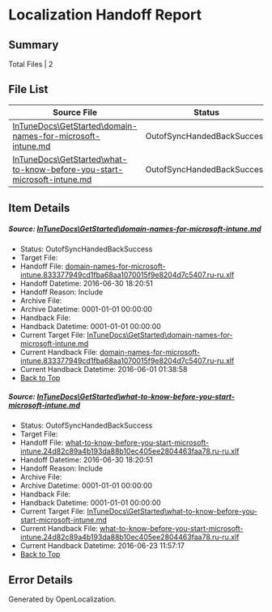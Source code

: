 # <a name='report-top'></a> Localization Handoff Report

## Summary
 Total Files | 2

## File List
 Source File | Status | Details 
 ----------- | ------ | ------- 
 [InTuneDocs\GetStarted\domain-names-for-microsoft-intune.md](https://github.com/Microsoft/IntuneDocs-pr/blob/38995d22bed250a03df2da3f4ca51cc748058d92/InTuneDocs/GetStarted/domain-names-for-microsoft-intune.md) | OutofSyncHandedBackSuccess | [Details](#d9bba613bad898aaeea98c26f36c04bed5b3cbcd496)
 [InTuneDocs\GetStarted\what-to-know-before-you-start-microsoft-intune.md](https://github.com/Microsoft/IntuneDocs-pr/blob/09caaa76d08f99b0d455d291fbd4002289f2f11c/InTuneDocs/GetStarted/what-to-know-before-you-start-microsoft-intune.md) | OutofSyncHandedBackSuccess | [Details](#fe2ebc32005d04e92b93fd817981aa2a632c2288540)

## Item Details
##### <a name='d9bba613bad898aaeea98c26f36c04bed5b3cbcd496'></a> Source: [InTuneDocs\GetStarted\domain-names-for-microsoft-intune.md](https://github.com/Microsoft/IntuneDocs-pr/blob/38995d22bed250a03df2da3f4ca51cc748058d92/InTuneDocs/GetStarted/domain-names-for-microsoft-intune.md)
* Status: OutofSyncHandedBackSuccess
* Target File: 
* Handoff File: [domain-names-for-microsoft-intune.833377949cd1fba68aa1070015f9e8204d7c5407.ru-ru.xlf](https://github.com/Microsoft/EM.handoff/blob/339c4a794290a920bce15d205df3d8c530f5e7d7/ol-handoff/Microsoft/IntuneDocs-pr.ru-ru/master/domain-names-for-microsoft-intune.833377949cd1fba68aa1070015f9e8204d7c5407.ru-ru.xlf)
* Handoff Datetime: 2016-06-30 18:20:51
* Handoff Reason: Include
* Archive File: 
* Archive Datetime: 0001-01-01 00:00:00
* Handback File: 
* Handback Datetime: 0001-01-01 00:00:00
* Current Target File: [InTuneDocs\GetStarted\domain-names-for-microsoft-intune.md](https://github.com/Microsoft/IntuneDocs-pr.ru-ru/blob/9ead3d0b9e70bd1346a7120b49ef87f195062c61/InTuneDocs/GetStarted/domain-names-for-microsoft-intune.md)
* Current Handback File: [domain-names-for-microsoft-intune.833377949cd1fba68aa1070015f9e8204d7c5407.ru-ru.xlf](https://github.com/Microsoft/EM.handback/blob/f4c32fc150209d21ec07cf93cfcc58796d1dd904/ol-handback/Microsoft/IntuneDocs-pr.ru-ru/master/domain-names-for-microsoft-intune.833377949cd1fba68aa1070015f9e8204d7c5407.ru-ru.xlf)
* Current Handback Datetime: 2016-06-01 01:38:58
* [Back to Top](#report-top)

##### <a name='fe2ebc32005d04e92b93fd817981aa2a632c2288540'></a> Source: [InTuneDocs\GetStarted\what-to-know-before-you-start-microsoft-intune.md](https://github.com/Microsoft/IntuneDocs-pr/blob/09caaa76d08f99b0d455d291fbd4002289f2f11c/InTuneDocs/GetStarted/what-to-know-before-you-start-microsoft-intune.md)
* Status: OutofSyncHandedBackSuccess
* Target File: 
* Handoff File: [what-to-know-before-you-start-microsoft-intune.24d82c89a4b193da88b10ec405ee2804463faa78.ru-ru.xlf](https://github.com/Microsoft/EM.handoff/blob/339c4a794290a920bce15d205df3d8c530f5e7d7/ol-handoff/Microsoft/IntuneDocs-pr.ru-ru/master/what-to-know-before-you-start-microsoft-intune.24d82c89a4b193da88b10ec405ee2804463faa78.ru-ru.xlf)
* Handoff Datetime: 2016-06-30 18:20:51
* Handoff Reason: Include
* Archive File: 
* Archive Datetime: 0001-01-01 00:00:00
* Handback File: 
* Handback Datetime: 0001-01-01 00:00:00
* Current Target File: [InTuneDocs\GetStarted\what-to-know-before-you-start-microsoft-intune.md](https://github.com/Microsoft/IntuneDocs-pr.ru-ru/blob/c21ad2ef8008168359893d164919f5694ede30cd/InTuneDocs/GetStarted/what-to-know-before-you-start-microsoft-intune.md)
* Current Handback File: [what-to-know-before-you-start-microsoft-intune.24d82c89a4b193da88b10ec405ee2804463faa78.ru-ru.xlf](https://github.com/Microsoft/EM.handback/blob/b82162a412ad8380e0b5ee317702001bf3139a31/ol-handback/Microsoft/IntuneDocs-pr.ru-ru/master/what-to-know-before-you-start-microsoft-intune.24d82c89a4b193da88b10ec405ee2804463faa78.ru-ru.xlf)
* Current Handback Datetime: 2016-06-23 11:57:17
* [Back to Top](#report-top)


## Error Details

Generated by OpenLocalization.
